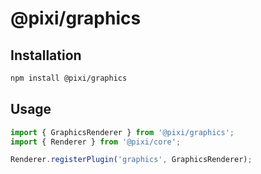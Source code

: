# @pixi/graphics

## Installation

```bash
npm install @pixi/graphics
```

## Usage

```js
import { GraphicsRenderer } from '@pixi/graphics';
import { Renderer } from '@pixi/core';

Renderer.registerPlugin('graphics', GraphicsRenderer);
```
